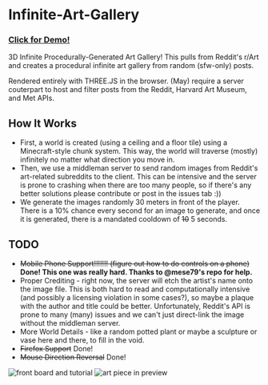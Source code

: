 # Infinite-Art-Gallery
### [Click for Demo!](https://infinite-art-gallery.brazil-0034.repl.co/)
3D Infinite Procedurally-Generated Art Gallery! This pulls from Reddit's r/Art and creates a procedural infinite art gallery from random (sfw-only) posts.

Rendered entirely with THREE.JS in the browser. (May) require a server couterpart to host and filter posts from the Reddit, Harvard Art Museum, and Met APIs.

## How It Works
- First, a world is created (using a ceiling and a floor tile) using a Minecraft-style chunk system. This way, the world will traverse (mostly) infinitely no matter what direction you move in.
- Then, we use a middleman server to send random images from Reddit's art-related subreddits to the client. This can be intensive and the server is prone to crashing when there are too many people, so if there's any better solutions please contribute or post in the issues tab :))
- We generate the images randomly 30 meters in front of the player. There is a 10% chance every second for an image to generate, and once it is generated, there is a mandated cooldown of ~~10~~ 5 seconds.

## TODO
- ~~Mobile Phone Support!!!!!!! (figure out how to do controls on a phone)~~ **Done! This one was really hard. Thanks to @mese79's repo for help.**
- Proper Crediting - right now, the server will etch the artist's name onto the image file. This is both hard to read and computationally intensive (and possibly a licensing violation in some cases?), so maybe a plaque with the author and title could be better. Unfortunately, Reddit's API is prone to many (many) issues and we can't just direct-link the image without the middleman server.
- More World Details - like a random potted plant or maybe a sculpture or vase here and there, to fill in the void.
- ~~Firefox Support~~ Done!
- ~~Mouse Direction Reversal~~ Done!

![front board and tutorial](https://user-images.githubusercontent.com/66288732/185100953-3f2e287d-b06c-4140-a500-f01a32982888.png)
![art piece in preview](https://user-images.githubusercontent.com/66288732/185100745-2bb8a35d-71ad-4fb5-b9b7-0c800acf6cda.png)

